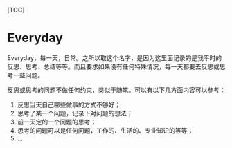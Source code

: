 [TOC]

# Everyday

Everyday，每一天，日常。之所以取这个名字，是因为这里面记录的是我平时的反思、思考、总结等等。而且要求如果没有任何特殊情况，每一天都要去反思或思考一些问题。

反思或思考的问题不做任何约束，类似于随笔。可以有以下几方面内容可以参考：

1. 反思当天自己哪些做事的方式不够好；
2. 思考了某一个问题，记录下对问题的想法；
3. 前一天定的一个问题的思考；
4. 思考的问题可以是任何问题，工作的、生活的、专业知识的等等；
5. ...
